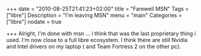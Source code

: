 +++
date = "2010-08-25T21:41:23+02:00"
title = "Farewell MSN"
Tags = ["libre"]
Description = "I'm leaving MSN"
menu = "main"
Categories = ["libre"]
nodate = true

+++
Alright, I'm done with msn … i think that was the last proprietary thing i used. I'm now close to a full libre ecosystem. I think there are still Nvidia and Intel drivers on my laptop ( and Team Fortress 2 on the other pc).
